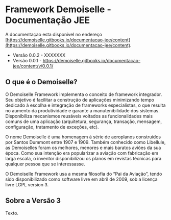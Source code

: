 # Framework Demoiselle - Documentação JEE
A documentaçao esta disponível no endereço [https://demoiselle.gitbooks.io/documentacao-jee/content](https://demoiselle.gitbooks.io/documentacao-jee/content).

* Versão 0.0.2 - XXXXXXX
* Versão 0.0.1 - https://demoiselle.gitbooks.io/documentacao-jee/content/v/0.0.1/

## O que é o Demoiselle? 
O Demoiselle Framework implementa o conceito de framework integrador. Seu objetivo é facilitar a construção de aplicações minimizando tempo dedicado à escolha e integração de frameworks especialistas, o que resulta no aumento da produtividade e garante a manutenibilidade dos sistemas. Disponibiliza mecanismos reusáveis voltados as funcionalidades mais comuns de uma aplicação (arquitetura, segurança, transação, mensagem, configuração, tratamento de exceções, etc).

O nome Demoiselle é uma homenagem à série de aeroplanos construídos por Santos Dummont entre 1907 e 1909. Também conhecido como Libellule, as Demoiselles foram os melhores, menores e mais baratos aviões da sua época. Como sua intenção era popularizar a aviação com fabricação em larga escala, o inventor disponibilizou os planos em revistas técnicas para qualquer pessoa que se interessasse.

O Demoiselle Framework	usa a mesma filosofia do “Pai da Aviação”, tendo sido disponibilizado como software livre em abril de 2009, sob a licença livre LGPL version 3.
## Sobre a Versão 3
Texto.